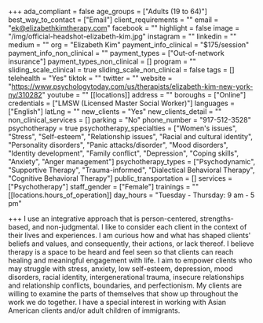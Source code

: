 +++
ada_compliant = false
age_groups = ["Adults (19 to 64)"]
best_way_to_contact = ["Email"]
client_requirements = ""
email = "ek@elizabethkimtherapy.com"
facebook = ""
highlight = false
image = "/img/official-headshot-elizabeth-kim.jpg"
instagram = ""
linkedin = ""
medium = ""
org = "Elizabeth Kim"
payment_info_clinical = "$175/session"
payment_info_non_clinical = ""
payment_types = ["Out-of-network insurance"]
payment_types_non_clinical = []
program = ""
sliding_scale_clinical = true
sliding_scale_non_clinical = false
tags = []
telehealth = "Yes"
tiktok = ""
twitter = ""
website = "https://www.psychologytoday.com/us/therapists/elizabeth-kim-new-york-ny/310282"
youtube = ""
[[locations]]
address = ""
boroughs = ["Online"]
credentials = ["LMSW (Licensed Master Social Worker)"]
languages = ["English"]
latLng = ""
new_clients = "Yes"
new_clients_detail = ""
non_clinical_services = []
parking = "No"
phone_number = "917-512-3528"
psychotherapy = true
psychotherapy_specialties = ["Women's issues", "Stress", "Self-esteem", "Relationship issues", "Racial and cultural identity", "Personality disorders", "Panic attacks/disorder", "Mood disorders", "Identity development", "Family conflict", "Depression", "Coping skills", "Anxiety", "Anger management"]
psychotherapy_types = ["Psychodynamic", "Supportive Therapy", "Trauma-informed", "Dialectical Behavioral Therapy", "Cognitive Behavioral Therapy"]
public_transportation = []
services = ["Psychotherapy"]
staff_gender = ["Female"]
trainings = ""
[[locations.hours_of_operation]]
day_hours = "Tuesday - Thursday: 9 am - 5 pm"

+++
I use an integrative approach that is person-centered, strengths-based, and non-judgmental. I like to consider each client in the context of their lives and experiences. I am curious how and what has shaped clients' beliefs and values, and consequently, their actions, or lack thereof. I believe therapy is a space to be heard and feel seen so that clients can reach healing and meaningful engagement with life. I aim to empower clients who may struggle with stress, anxiety, low self-esteem, depression, mood disorders, racial identity, intergenerational trauma, insecure relationships and relationship conflicts, boundaries, and perfectionism. My clients are willing to examine the parts of themselves that show up throughout the work we do together. I have a special interest in working with Asian American clients and/or adult children of immigrants.